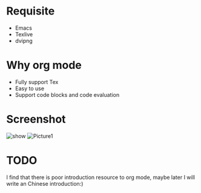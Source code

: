 # Requisite
* Emacs
* Texlive
* dvipng
# Why org mode
* Fully support Tex
* Easy to use
* Support code blocks and code evaluation
# Screenshot
<img src="https://preview.ibb.co/c6xUGc/show.png" alt="show" border="0">
<img src="https://image.ibb.co/gbULu7/Picture1.png" alt="Picture1" border="0">

# TODO
I find that there is poor introduction resource to org mode, maybe later I will write an Chinese introduction:)
